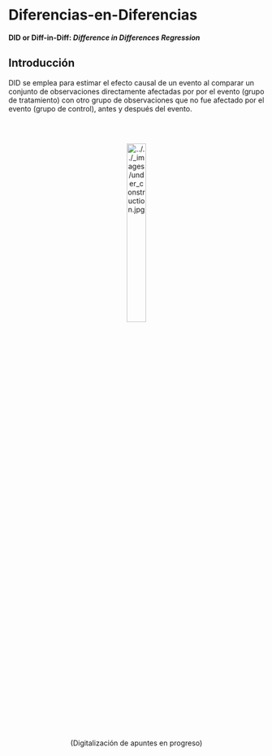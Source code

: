 # Diferencias-en-Diferencias

**DID or Diff-in-Diff: _Difference in Differences Regression_**

## Introducción

DID se emplea para estimar el efecto causal de un evento al comparar un conjunto de observaciones directamente afectadas por por el evento (grupo de tratamiento) con otro grupo de observaciones que no fue afectado por el evento (grupo de control), antes y después del evento. 

</br>
<center><figure>
    <img alt="../../_images/under_construction.jpg" src="../../_images/under_construction.jpg" width="30%" height="30%"style="margin: 15px 0 0 0">
    <figcaption>(Digitalización de apuntes en progreso) </figcaption>
</figure></center>
</br>

